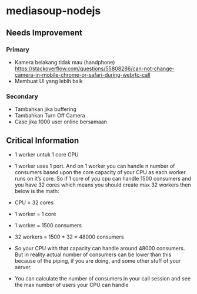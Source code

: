 # mediasoup-nodejs
## Needs Improvement
### Primary
- Kamera belakang tidak mau (handphone) https://stackoverflow.com/questions/55808286/can-not-change-camera-in-mobile-chrome-or-safari-during-webrtc-call
- Membuat UI yang lebih baik

### Secondary
- Tambahkan jika buffering
- Tambahkan Turn Off Camera
- Case jika 1000 user online bersamaan

## Critical Information
- 1 worker untuk 1 core CPU
- 1 worker uses 1 port. And on 1 worker you can handle n number of consumers based upon the core capacity of your CPU as each worker runs on it’s core. So if 1 core of you cpu can handle 1500 consumers and you have 32 cores which means you should create max 32 workers then below is the math:

- CPU = 32 cores
- 1 worker = 1 core
- 1 worker = 1500 consumers
- 32 workers = 1500 * 32 = 48000 consumers

- So your CPU with that capacity can handle around 48000 consumers. But in reality actual number of consumers can be lower than this because of the piping, if you are doing, and some other stuff of your server.

- You can calculate the number of consumers in your call session and see the max number of users your CPU can handle